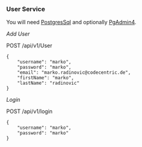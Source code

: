 ### User Service

You will need [PostgresSql](https://hub.docker.com/_/postgres/) and optionally [PgAdmin4](https://hub.docker.com/r/fenglc/pgadmin4/).

*Add User*

POST /api/v1/User
```
{
	"username": "marko",
	"password": "marko",
	"email": "marko.radinovic@codecentric.de",
	"firstName": "marko",
	"lastName": "radinovic"
}
```

*Login*

POST /api/v1/login
```
{
	"username": "marko",
	"password": "marko"
}
```

